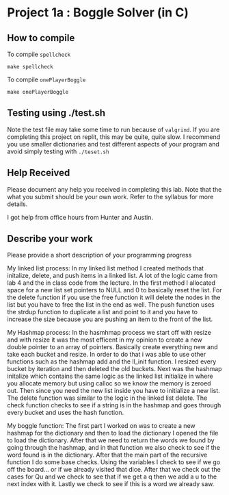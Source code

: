 # Project 1a : Boggle Solver (in C)

## How to compile

To compile `spellcheck`

```
make spellcheck
```

To compile `onePlayerBoggle`

```
make onePlayerBoggle
```

## Testing using ./test.sh

Note the test file may take some time to run because of `valgrind`. If you are completing this project on replit, this may be quite, quite slow. I recommend you use smaller dictionaries and test different aspects of your program and avoid simply testing with `./teset.sh`

## Help Received

Please document any help you received in completing this lab. Note that the what you submit should be your own work. Refer to the syllabus for more details. 

I got help from office hours from Hunter and Austin.


## Describe your work

Please provide a short description of your programming progress

My linked list process:
In my linked list method I created methods that initalize, delete, and push items in a linked list. A lot of the logic came from lab 4 and the in class code from the lecture. In the first method I allocated space for a new list set pointers to NULL and 0 to basically reset the list. For the delete function if you use the free function it will delete the nodes in the list but you have to free the list in the end as well. The push function uses the strdup function to duplicate a list and point to it and you have to increase the size because you are pushing an item to the front of the list. 

My Hashmap process:
In the hasmhmap process we start off with resize and with resize it was the most efficent in my opinion to create a new double pointer to an array of pointers. Basically create everything new and take each bucket and resize. In order to do that i was able to use other functions such as the hashmap add and the ll_init function. I resized every bucket by iteration and then deleted the old buckets. Next was the hashmap initalize which contains the same logic as the linked list initialize in where you allocate memory but using calloc so we know the memory is zeroed out. Then since you need the new list inside you have to initialize a new list. The delete function was similar to the logic in the linked list delete. The check function checks to see if a string is in the hashmap and goes through every bucket and uses the hash function.

My boggle function:
The first part I worked on was to create a new hashmap for the dictionary and then to load the dictionary I opened the file to load the dictionary. After that we need to return the words we found by going through the hashmap, and in that function we also check to see if the word found is in the dictionary. After that the main part of the recursive function I do some base checks. Using the variables I check to see if we go off the board... or if we already visited that dice. After that we check out the cases for Qu and we check to see that if we get a q then we add a u to the next index with it. Lastly we check to see if this is a word we already saw.


